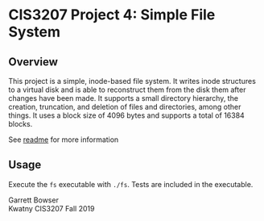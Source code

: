 # CIS3207 Project 4: Simple File System

## Overview
This project is a simple, inode-based file system. It writes inode structures to a virtual disk and is able to reconstruct them from the disk them after changes have been made.  It supports a small directory hierarchy, the creation, truncation, and deletion of files and directories, among other things. It uses a block size of 4096 bytes and supports a total of 16384 blocks.

See [readme](https://github.com/tuh37046/CIS3207/blob/master/P4_File_System/readme.pdf) for more information<br>

## Usage

Execute the `fs` executable with `./fs`. Tests are included in the executable.



Garrett Bowser <br>
Kwatny CIS3207 Fall 2019
